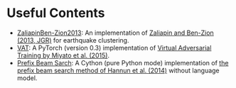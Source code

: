 # Useful Contents

* [ZaliapinBen-Zion2013](ZaliapinBen-Zion2013): An implementation of [Zaliapin and Ben-Zion (2013, JGR)](http://doi.wiley.com/10.1002/jgrb.50179) for earthquake clustering.
* [VAT](VAT): A PyTorch (version 0.3) implementation of [Virtual Adversarial Training by Miyato et al. (2015)](https://arxiv.org/abs/1507.00677).
* [Prefix Beam Sarch](Prefix_Beam_Search): A Cython (pure Python mode) implementation of [the prefix beam search method of Hannun et al. (2014)](https://arxiv.org/abs/1408.2873) without language model.
